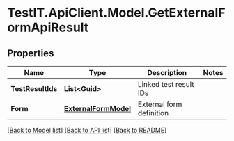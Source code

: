 # TestIT.ApiClient.Model.GetExternalFormApiResult

## Properties

Name | Type | Description | Notes
------------ | ------------- | ------------- | -------------
**TestResultIds** | **List&lt;Guid&gt;** | Linked test result IDs | 
**Form** | [**ExternalFormModel**](ExternalFormModel.md) | External form definition | 

[[Back to Model list]](../README.md#documentation-for-models) [[Back to API list]](../README.md#documentation-for-api-endpoints) [[Back to README]](../README.md)

